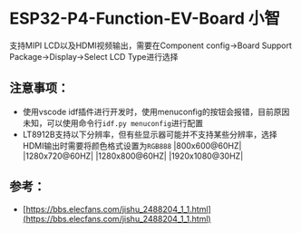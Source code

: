 # ESP32-P4-Function-EV-Board 小智 
支持MIPI LCD以及HDMI视频输出，需要在Component config->Board Support Package->Display->Select LCD Type进行选择

## 注意事项：
- 使用vscode idf插件进行开发时，使用menuconfig的按钮会报错，目前原因未知，可以使用命令行`idf.py menuconfig`进行配置
- LT8912B支持以下分辨率，但有些显示器可能并不支持某些分辨率，选择HDMI输出时需要将颜色格式设置为`RGB888`
|800x600@60HZ|
|1280x720@60HZ|
|1280x800@60HZ|
|1920x1080@30HZ|

## 参考：
- [https://bbs.elecfans.com/jishu_2488204_1_1.html](https://bbs.elecfans.com/jishu_2488204_1_1.html)